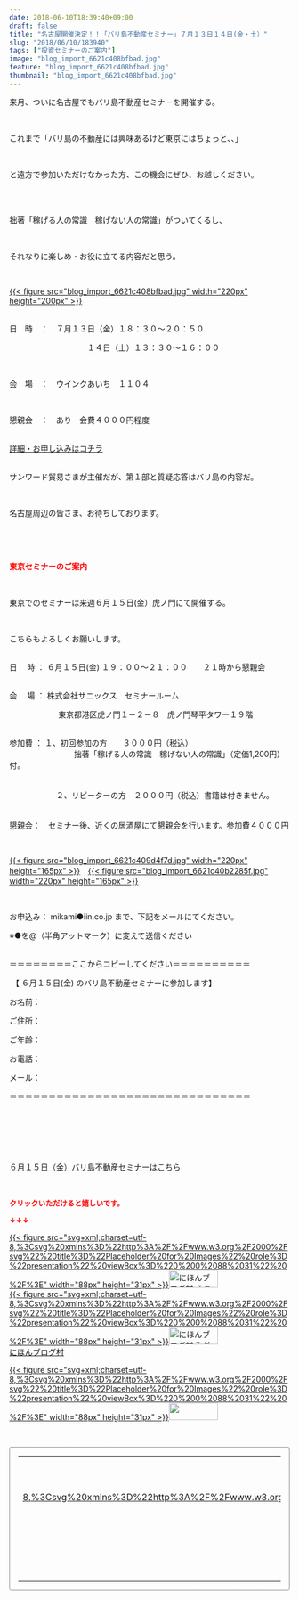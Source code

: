 ```yaml
---
date: 2018-06-10T18:39:40+09:00
draft: false
title: "名古屋開催決定！！「バリ島不動産セミナー」７月１３日１４日(金・土）"
slug: "2018/06/10/183940"
tags: ["投資セミナーのご案内"]
image: "blog_import_6621c408bfbad.jpg"
feature: "blog_import_6621c408bfbad.jpg"
thumbnail: "blog_import_6621c408bfbad.jpg"
---
```

<p>来月、ついに名古屋でもバリ島不動産セミナーを開催する。</p><p> </p><p>これまで「バリ島の不動産には興味あるけど東京にはちょっと、、」</p><p> </p><p>と遠方で参加いただけなかった方、この機会にぜひ、お越しください。</p><p> </p><p><br/>拙著「稼げる人の常識　稼げない人の常識」がついてくるし、</p><p> </p><p>それなりに楽しめ・お役に立てる内容だと思う。</p><p> </p><p><a href="blog_import_6621c408bfbad.jpg">{{< figure src="blog_import_6621c408bfbad.jpg" width="220px" height="200px" >}}</a></p><p><br/>日　時　：　７月１３日（金）１８：３０～２０：５０</p><p>　　　　　　　　　　１４日（土）１３：３０～１６：００</p><p> </p><p>会　場　：　ウインクあいち　１１０４</p><p> </p><p>懇親会　：　あり　会費４０００円程度</p><p><br/><a href="13_ek" target="_blank">詳細・お申し込みはコチラ</a>　　</p><p><br/>サンワード貿易さまが主催だが、第１部と質疑応答はバリ島の内容だ。</p><p> </p><p>名古屋周辺の皆さま、お待ちしております。</p><p> </p><p> </p><p><span style="color: rgb(255, 0, 0);"><span style="font-weight: bold;">東京セミナーのご案内</span></span></p><p> </p><p>東京でのセミナーは来週６月１５日(金）虎ノ門にて開催する。</p><p> </p><p>こちらもよろしくお願いします。</p><p><br/>日　 時 ： ６月１５日(金) １９：００～２１：００　　２１時から懇親会</p><p><br/>会 　場 ： 株式会社サニックス　セミナールーム</p><p> 　　　　　　東京都港区虎ノ門１－２－８　虎ノ門琴平タワー１９階<br/>     </p><p>参加費 ： １、初回参加の方　　３０００円（税込）<br/> 　　　　　　　　拙著「稼げる人の常識　稼げない人の常識」（定価1,200円）付。　　　　　　<br/> 　　　　　　</p><p>　　　　　　２、リピーターの方　２０００円（税込）書籍は付きません。</p><p>　　　<br/>懇親会：　セミナー後、近くの居酒屋にて懇親会を行います。参加費４０００円</p><p> </p><p><a href="blog_import_6621c409d4f7d.jpg">{{< figure src="blog_import_6621c409d4f7d.jpg" width="220px" height="165px" >}}</a>　<a href="blog_import_6621c40b2285f.jpg">{{< figure src="blog_import_6621c40b2285f.jpg" width="220px" height="165px" >}}</a></p><p> </p><p>お申込み： mikami●iin.co.jp まで、下記をメールにてください。</p><p>※●を@（半角アットマーク）に変えて送信ください</p><p><br/>＝＝＝＝＝＝＝＝ここからコピーしてください＝＝＝＝＝＝＝＝＝＝</p><p> 【 ６月１５日(金) のバリ島不動産セミナーに参加します】</p><p>お名前：</p><p>ご住所：</p><p>ご年齢：</p><p>お電話：</p><p>メール：</p><p>＝＝＝＝＝＝＝＝＝＝＝＝＝＝＝＝＝＝＝＝＝＝＝＝＝＝＝＝＝＝＝</p><p> </p><p> </p><p> </p><p><span style="text-decoration: underline;"><a href="iin.co.jp" target="_blank">６月１５日（金）バリ島不動産セミナーはこちら</a></span></p><p> </p><p><font color="#ff0000" size="2"><strong>クリックいただけると嬉しいです。</strong></font></p><p><font color="#ff0000" size="2"><strong>↓↓↓</strong></font></p><p><a href="ranking.html?p_cid=01260127" id="&amp;blogmura_banner" target="_blank">{{< figure src="svg+xml;charset=utf-8,%3Csvg%20xmlns%3D%22http%3A%2F%2Fwww.w3.org%2F2000%2Fsvg%22%20title%3D%22Placeholder%20for%20Images%22%20role%3D%22presentation%22%20viewBox%3D%220%200%2088%2031%22%20%2F%3E" width="88px" height="31px" >}}<noscript><img alt="にほんブログ村 その他生活ブログ 不動産投資へ" border="0" height="31" src="https://img-proxy.blog-video.jp/images?url=http%3A%2F%2Flife.blogmura.com%2Fhudousantoushi%2Fimg%2Fhudousantoushi88_31.gif" width="88"></noscript></a><br/><a href="ranking.html?p_cid=01260127" target="_blank">{{< figure src="svg+xml;charset=utf-8,%3Csvg%20xmlns%3D%22http%3A%2F%2Fwww.w3.org%2F2000%2Fsvg%22%20title%3D%22Placeholder%20for%20Images%22%20role%3D%22presentation%22%20viewBox%3D%220%200%2088%2031%22%20%2F%3E" width="88px" height="31px" >}}<noscript><img alt="にほんブログ村 海外生活ブログ バリ島情報へ" border="0" height="31" src="https://img-proxy.blog-video.jp/images?url=http%3A%2F%2Foverseas.blogmura.com%2Fbali%2Fimg%2Fbali88_31.gif" width="88"></noscript></a><br/><a href="ranking.html?p_cid=01260127" target="_blank">にほんブログ村</a></p><p><a href="link.php?1804582" title="人気ブログランキングへ">{{< figure src="svg+xml;charset=utf-8,%3Csvg%20xmlns%3D%22http%3A%2F%2Fwww.w3.org%2F2000%2Fsvg%22%20title%3D%22Placeholder%20for%20Images%22%20role%3D%22presentation%22%20viewBox%3D%220%200%2088%2031%22%20%2F%3E" width="88px" height="31px" >}}<noscript><img border="0" height="31" src="https://blog.with2.net/img/banner/banner_22.gif" width="88"></noscript></a></p><p> </p><div contenteditable="false" style="padding: 15px; border-radius: 4px; border: 1px dotted currentColor; border-image: none;"><table border="0" cellpadding="0" cellspacing="0" style="margin: 0px; table-layout: fixed;" width="100%">	<tbody width="100%">		<tr>			<td aligin="center" style="vertical-align: middle;" width="95"><span style="text-align: center; display: block;"><a href="affiliate.do?affiliateId=37416063" alt0="BlogAffiliate" target="_blank" rel="nofollow">{{< figure src="svg+xml;charset=utf-8,%3Csvg%20xmlns%3D%22http%3A%2F%2Fwww.w3.org%2F2000%2Fsvg%22%20title%3D%22Placeholder%20for%20Images%22%20role%3D%22presentation%22%20viewBox%3D%220%200%201%201%22%20%2F%3E"  >}}<noscript><img alt="稼げる人の常識、稼げない人の常識" border="0" data-img="affiliate" src="https://images-fe.ssl-images-amazon.com/images/I/51Ft8zEBpkL._SL160_.jpg" style="margin: 0px; vertical-align: middle; max-width: 95px;"></noscript></a></span></td>			<td style="line-height: 1.5; padding-left: 15px; vertical-align: middle;"><a href="affiliate.do?affiliateId=37416063" alt0="BlogAffiliate" target="_blank" rel="nofollow">稼げる人の常識、稼げない人の常識</a>			<div style="padding: 3px 0px;">1,200円</div>			<div style="font-size: 0.83em;">Amazon</div></td>		</tr>	</tbody></table></div><p> </p>

